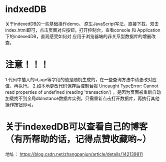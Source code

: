 # indxedDB
 关于indexedDB的一些基础操作demo。
 原生JavaScript写法，直接下载，双击index.html即可，点击页面对应按钮，打开控制台，查看console  和 Application下的indexedDB，直观感受如何对  应用于浏览器端的非关系型数据库的增删改查。
# 注意！！！ 
 1.代码中插入的id,age等字段的值是随机生成的，在一些查询方法中请更改对应值，再执行。
 2.如本地更改代码保存后控制台报  Uncaught TypeError: Cannot read properties of undefined (reading 'transaction')  ，是因为页面被重新自动加载找不到全局dbInstance数据库实例，只需重新点击打开数据库，再执行其他操作按钮即可。
 # 关于indexedDB可以查看自己的博客（有所帮助的话，记得点赞收藏哟~）
 地址： https://blog.csdn.net/zhangpanjun/article/details/142139811
